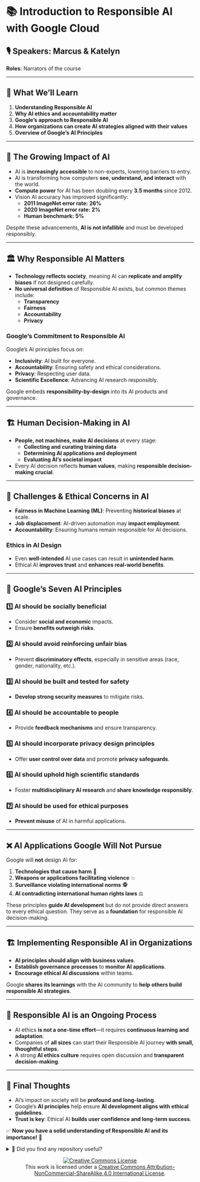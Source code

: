 # 📚 **Introduction to Responsible AI with Google Cloud**

## 🎙️ **Speakers:** Marcus & Katelyn  
**Roles:** Narrators of the course  

---

## 🌟 **What We’ll Learn**
1. **Understanding Responsible AI**  
2. **Why AI ethics and accountability matter**  
3. **Google’s approach to Responsible AI**  
4. **How organizations can create AI strategies aligned with their values**  
5. **Overview of Google’s AI Principles**  

---

## 🤖 **The Growing Impact of AI**
- AI is **increasingly accessible** to non-experts, lowering barriers to entry.  
- AI is transforming how computers **see, understand, and interact** with the world.  
- **Compute power** for AI has been doubling every **3.5 months** since 2012.  
- Vision AI accuracy has improved significantly:
  - **2011 ImageNet error rate:** **26%**  
  - **2020 ImageNet error rate:** **2%**  
  - **Human benchmark:** **5%**  

Despite these advancements, **AI is not infallible** and must be developed responsibly.

---

## 🏛️ **Why Responsible AI Matters**
- **Technology reflects society**, meaning AI can **replicate and amplify biases** if not designed carefully.  
- **No universal definition** of Responsible AI exists, but common themes include:
  - **Transparency**
  - **Fairness**
  - **Accountability**
  - **Privacy**  

### **Google’s Commitment to Responsible AI**
Google’s AI principles focus on:
- **Inclusivity**: AI built for everyone.  
- **Accountability**: Ensuring safety and ethical considerations.  
- **Privacy**: Respecting user data.  
- **Scientific Excellence**: Advancing AI research responsibly.  

Google embeds **responsibility-by-design** into its AI products and governance.

---

## 🏗️ **Human Decision-Making in AI**
- **People, not machines, make AI decisions** at every stage:
  - **Collecting and curating training data**
  - **Determining AI applications and deployment**
  - **Evaluating AI’s societal impact**
- Every AI decision reflects **human values**, making **responsible decision-making crucial**.

---

## 🔎 **Challenges & Ethical Concerns in AI**
- **Fairness in Machine Learning (ML)**: Preventing **historical biases** at scale.  
- **Job displacement**: AI-driven automation may **impact employment**.  
- **Accountability**: Ensuring humans remain responsible for AI decisions.  

### **Ethics in AI Design**
- Even **well-intended** AI use cases can result in **unintended harm**.  
- Ethical AI **improves trust** and **enhances real-world benefits**.  

---

## 📜 **Google’s Seven AI Principles**
### 1️⃣ **AI should be socially beneficial**  
- Consider **social and economic** impacts.  
- Ensure **benefits outweigh risks**.

### 2️⃣ **AI should avoid reinforcing unfair bias**  
- Prevent **discriminatory effects**, especially in sensitive areas (race, gender, nationality, etc.).

### 3️⃣ **AI should be built and tested for safety**  
- **Develop strong security measures** to mitigate risks.  

### 4️⃣ **AI should be accountable to people**  
- Provide **feedback mechanisms** and ensure transparency.

### 5️⃣ **AI should incorporate privacy design principles**  
- Offer **user control over data** and promote **privacy safeguards**.

### 6️⃣ **AI should uphold high scientific standards**  
- Foster **multidisciplinary AI research** and **share knowledge responsibly**.

### 7️⃣ **AI should be used for ethical purposes**  
- **Prevent misuse** of AI in harmful applications.

---

## ❌ **AI Applications Google Will Not Pursue**
Google will **not** design AI for:
1. **Technologies that cause harm** 🚫  
2. **Weapons or applications facilitating violence** 💥  
3. **Surveillance violating international norms** 🕵️  
4. **AI contradicting international human rights laws** ⚖️  

These principles **guide AI development** but do not provide direct answers to every ethical question. They serve as a **foundation** for responsible AI decision-making.

---

## 🏗️ **Implementing Responsible AI in Organizations**
- **AI principles should align with business values**.  
- **Establish governance processes** to **monitor AI applications**.  
- **Encourage ethical AI discussions** within teams.  

Google **shares its learnings** with the AI community to **help others build responsible AI strategies**.

---

## 🔄 **Responsible AI is an Ongoing Process**
- AI ethics **is not a one-time effort**—it requires **continuous learning and adaptation**.  
- Companies of **all sizes** can start their Responsible AI journey **with small, thoughtful steps**.  
- A strong **AI ethics culture** requires open discussion and **transparent decision-making**.  

---

## 🚀 **Final Thoughts**
- AI’s impact on society will be **profound and long-lasting**.  
- Google’s **AI principles** help ensure **AI development aligns with ethical guidelines**.  
- **Trust is key**: Ethical AI **builds user confidence and long-term success**.  

✅ **Now you have a solid understanding of Responsible AI and its importance!** 🚀



<details>
  <summary>🌟 Did you find any repository useful?</summary>
  If any project has been helpful to you, consider giving it a ⭐ star in the repository and follow my GitHub account to stay tuned for future updates! 🚀

  In addition, I am always open to suggestions, recommendations or collaborations. Feel free to [get in touch](https://www.linkedin.com/in/vazquez-galan-jose-emmanuel-664968221) if you have any questions or ideas for improving this project. I'm excited for your feedback and contributions.

  Thank you for your interest and support! 😊
</details>


<p align="center">
<a rel="license" href="http://creativecommons.org/licenses/by-nc-sa/4.0/"><img alt="Creative Commons License" style="border-width:0" src="https://i.creativecommons.org/l/by-nc-sa/4.0/88x31.png" /></a><br />This work is licensed under a <a rel="license" href="http://creativecommons.org/licenses/by-nc-sa/4.0/">Creative Commons Attribution-NonCommercial-ShareAlike 4.0 International License</a>.
</p>

